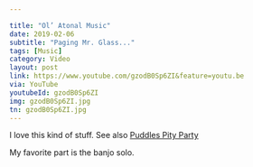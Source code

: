 ```yaml
---

title: "Ol’ Atonal Music"
date: 2019-02-06
subtitle: "Paging Mr. Glass..."
tags: [Music]
category: Video
layout: post
link: https://www.youtube.com/gzodB0Sp6ZI&feature=youtu.be
via: YouTube
youtubeId: gzodB0Sp6ZI
img: gzodB0Sp6ZI.jpg
tn: gzodB0Sp6ZI.jpg
---
```


I love this kind of stuff. See also [Puddles Pity Party][1]

My favorite part is the banjo solo.

<!-- more --> 

[1]: https://m.youtube.com/channel/UCFTfvbb15BzS9r3hSCyoiEA